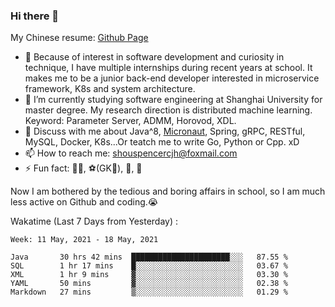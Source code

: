 ### Hi there 👋

My Chinese resume: [Github Page](https://spencercjh.github.io/resume/)

- 🔭 Because of interest in software development and curiosity in technique, I have multiple internships during recent years at school. It makes me to be a junior back-end developer interested in microservice framework, K8s and system architecture.
- 🌱 I’m currently studying software engineering at Shanghai University for master degree. My research direction is distributed machine learning. Keyword: Parameter Server, ADMM, Horovod, XDL.
- 💬 Discuss with me about Java^8, [Micronaut](http://micronaut.io/), Spring, gRPC, RESTful, MySQL, Docker, K8s...Or teatch me to write Go, Python or Cpp. xD
- 📫 How to reach me: shouspencercjh@foxmail.com
- ⚡ Fun fact: 🚴‍♂️, ⚽(GK🥅), 🏓, 🏸

Now I am bothered by the tedious and boring affairs in school, so I am much less active on Github and coding.😭

Wakatime (Last 7 Days from Yesterday) :

<!--START_SECTION:waka-->
```text
Week: 11 May, 2021 - 18 May, 2021

Java       30 hrs 42 mins  ██████████████████████░░░   87.55 % 
SQL        1 hr 17 mins    █░░░░░░░░░░░░░░░░░░░░░░░░   03.67 % 
XML        1 hr 9 mins     ▓░░░░░░░░░░░░░░░░░░░░░░░░   03.30 % 
YAML       50 mins         ▓░░░░░░░░░░░░░░░░░░░░░░░░   02.38 % 
Markdown   27 mins         ▒░░░░░░░░░░░░░░░░░░░░░░░░   01.29 % 
```
<!--END_SECTION:waka-->
